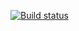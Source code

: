 
[![Build status](https://ci.appveyor.com/api/projects/status/x3ks6ae2c4o9g009?svg=true)](https://ci.appveyor.com/project/milanna6084/ahj-dom)
